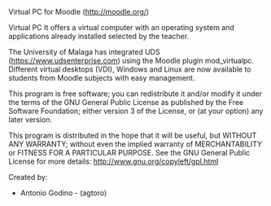  Virtual PC for Moodle (http://moodle.org/) 

 Virtual PC It offers a virtual computer with an operating system and applications already installed selected by the teacher.
 
 The University of Malaga has integrated UDS (https://www.udsenterprise.com) using the Moodle plugin mod_virtualpc. Different virtual desktops (VDI), Windows and Linux are now available to students from Moodle subjects with easy management.
 
 This program is free software; you can redistribute it and/or modify
it under the terms of the GNU General Public License as published by
the Free Software Foundation; either version 3 of the License, or
(at your option) any later version.

 This program is distributed in the hope that it will be useful,
but WITHOUT ANY WARRANTY; without even the implied warranty of
MERCHANTABILITY or FITNESS FOR A PARTICULAR PURPOSE.  See the
GNU General Public License for more details: http://www.gnu.org/copyleft/gpl.html

Created by:

 * Antonio Godino - (agtoro)
 